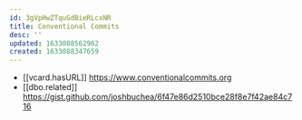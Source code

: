 ```yaml
---
id: 3gVpHwZTquGdBieRLcxNR
title: Conventional Commits
desc: ''
updated: 1633088562962
created: 1633088347659
---
```



- [[vcard.hasURL]] https://www.conventionalcommits.org 
- [[dbo.related]] https://gist.github.com/joshbuchea/6f47e86d2510bce28f8e7f42ae84c716

